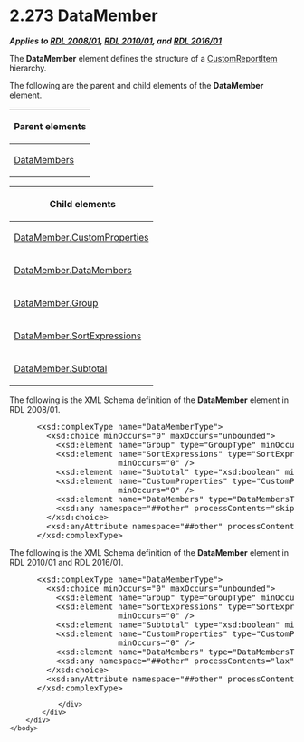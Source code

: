 <html dir="LTR" xmlns:mshelp="http://msdn.microsoft.com/mshelp" xmlns:ddue="http://ddue.schemas.microsoft.com/authoring/2003/5" xmlns:xlink="http://www.w3.org/1999/xlink" xmlns:tool="http://www.microsoft.com/tooltip">
    <head>
        <meta http-equiv="Content-Type" content="text/html; CHARSET=utf-8"></meta>
        <meta name="save" content="history"></meta>
        <title>2.273 DataMember</title>
        <xml>
            <mshelp:toctitle title="2.273 DataMember"></mshelp:toctitle>
            <mshelp:rltitle title="[MS-RDL]: DataMember"></mshelp:rltitle>
            <mshelp:keyword index="A" term="f2f4d9bc-64dc-47dd-9515-c3f4e610af44"></mshelp:keyword>
            <mshelp:attr name="DCSext.ContentType" value="open specification"></mshelp:attr>
            <mshelp:attr name="AssetID" value="f2f4d9bc-64dc-47dd-9515-c3f4e610af44"></mshelp:attr>
            <mshelp:attr name="TopicType" value="kbRef"></mshelp:attr>
            <mshelp:attr name="DCSext.Title" value="[MS-RDL]: DataMember" />
        </xml>
    </head>
    <body>
        <div id="header">
            <h1 class="heading">2.273 DataMember</h1>
        </div>
        <div id="mainSection">
            <div id="mainBody">
                <div id="allHistory" class="saveHistory"></div>
                <div id="sectionSection0" class="section" name="collapseableSection">
                    

<p><b><i>Applies to </i></b><a href="1e855f94-4617-47e4-b89e-0856c6cb420f.md"><b><i>RDL 2008/01</i></b></a><b><i>,
</i></b><a href="3428e690-a348-4ec7-8a6a-8efb42d2cdee.md"><b><i>RDL 2010/01</i></b></a><b><i>,
and </i></b><a href="52ce3983-2bfc-4e72-9359-42aaf5fe4509.md"><b><i>RDL 2016/01</i></b></a></p>

<p>The <b>DataMember</b> element defines the structure of a <a href="6bb7b35c-e517-4444-a96b-9f2ccdd1a642.md">CustomReportItem</a>
hierarchy.</p>

<p>The following are the parent and child elements of the <b>DataMember</b>
element.</p>

<table>
 <thead>
  <tr>
   <th>
   <p>Parent elements</p>
   </th>
  </tr>
 </thead>
 <tr>
  <td>
  <p><a href="e5cec511-d255-4e1c-8deb-a23c214ca8b9.md">DataMembers</a></p>
  </td>
 </tr>
</table>

<p> </p>

<table>
 <thead>
  <tr>
   <th>
   <p> Child elements</p>
   </th>
  </tr>
 </thead>
 <tr>
  <td>
  <p><a href="293b8367-0e13-4c90-adc7-2edaec5beee6.md">DataMember.CustomProperties</a>
  </p>
  </td>
 </tr>
 <tr>
  <td>
  <p><a href="9b5024d6-e81a-4035-ae59-c2c5128e5864.md">DataMember.DataMembers</a>
  </p>
  </td>
 </tr>
 <tr>
  <td>
  <p><a href="34f82ef1-f171-4004-bec3-4c266f4d59b6.md">DataMember.Group</a>
  </p>
  </td>
 </tr>
 <tr>
  <td>
  <p><a href="a5294318-8a82-4402-b5de-c0c05da0e160.md">DataMember.SortExpressions</a></p>
  </td>
 </tr>
 <tr>
  <td>
  <p><a href="9b96e770-4e26-4c42-9caa-36459864b345.md">DataMember.Subtotal</a>
  </p>
  </td>
 </tr>
</table>

<p>The following is the XML Schema definition of the <b>DataMember</b>
element in RDL 2008/01.</p>

<dl>
<dd>
<div><pre> &lt;xsd:complexType name=&quot;DataMemberType&quot;&gt;
   &lt;xsd:choice minOccurs=&quot;0&quot; maxOccurs=&quot;unbounded&quot;&gt;
     &lt;xsd:element name=&quot;Group&quot; type=&quot;GroupType&quot; minOccurs=&quot;0&quot; /&gt;
     &lt;xsd:element name=&quot;SortExpressions&quot; type=&quot;SortExpressionsType&quot; 
                  minOccurs=&quot;0&quot; /&gt;
     &lt;xsd:element name=&quot;Subtotal&quot; type=&quot;xsd:boolean&quot; minOccurs=&quot;0&quot; /&gt;
     &lt;xsd:element name=&quot;CustomProperties&quot; type=&quot;CustomPropertiesType&quot; 
                  minOccurs=&quot;0&quot; /&gt;
     &lt;xsd:element name=&quot;DataMembers&quot; type=&quot;DataMembersType&quot; minOccurs=&quot;0&quot; /&gt;
     &lt;xsd:any namespace=&quot;##other&quot; processContents=&quot;skip&quot; /&gt;
   &lt;/xsd:choice&gt;
   &lt;xsd:anyAttribute namespace=&quot;##other&quot; processContents=&quot;skip&quot; /&gt;
 &lt;/xsd:complexType&gt;
</pre></div>
</dd></dl>

<p>The following is the XML Schema definition of the <b>DataMember</b>
element in RDL 2010/01 and RDL 2016/01.</p>

<dl>
<dd>
<div><pre> &lt;xsd:complexType name=&quot;DataMemberType&quot;&gt;
   &lt;xsd:choice minOccurs=&quot;0&quot; maxOccurs=&quot;unbounded&quot;&gt;
     &lt;xsd:element name=&quot;Group&quot; type=&quot;GroupType&quot; minOccurs=&quot;0&quot; /&gt;
     &lt;xsd:element name=&quot;SortExpressions&quot; type=&quot;SortExpressionsType&quot; 
                  minOccurs=&quot;0&quot; /&gt;
     &lt;xsd:element name=&quot;Subtotal&quot; type=&quot;xsd:boolean&quot; minOccurs=&quot;0&quot; /&gt;
     &lt;xsd:element name=&quot;CustomProperties&quot; type=&quot;CustomPropertiesType&quot; 
                  minOccurs=&quot;0&quot; /&gt;
     &lt;xsd:element name=&quot;DataMembers&quot; type=&quot;DataMembersType&quot; minOccurs=&quot;0&quot; /&gt;
     &lt;xsd:any namespace=&quot;##other&quot; processContents=&quot;lax&quot; /&gt;
   &lt;/xsd:choice&gt;
   &lt;xsd:anyAttribute namespace=&quot;##other&quot; processContents=&quot;lax&quot; /&gt;
 &lt;/xsd:complexType&gt;
</pre></div>
</dd></dl>


                </div>
            </div>
        </div>
    </body>
</html>